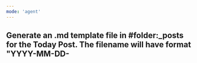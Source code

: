```yaml
---
mode: 'agent'
---
```

Generate an .md template file in #folder:_posts for the Today Post. The filename will have format "YYYY-MM-DD-<title>.md" . The `<title>` , shall be replace by the title based on the references located in #folder:src, and shall be in low case and no spaces, replacing them by `-`. And Today date is formatted as <YYYY-MM-DD>. For example for the Title entered "Generative AI Concepts" and Today is "2025-05-17" the filename would be created as "2025-05-17-generative-ai-concepts.md". And its content will be as follows:
---
layout: post
title:  "Generative AI concepts"
date:   2025-05-17 08:00:00 -0300
categories: 
mermaid: true
redirect_from: 
  - /<>/
---
